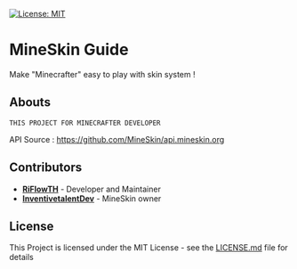 [![License: MIT](https://img.shields.io/badge/License-MIT-green.svg)](https://opensource.org/licenses/MIT)
# MineSkin Guide
Make "Minecrafter" easy to play with skin system !

## Abouts
```
THIS PROJECT FOR MINECRAFTER DEVELOPER
```
API Source : https://github.com/MineSkin/api.mineskin.org

## Contributors
- **[RiFlowTH](https://github.com/riflowth)** - Developer and Maintainer
- **[InventivetalentDev](https://github.com/InventivetalentDev)** - MineSkin owner

## License
This Project is licensed under the MIT License - see the [LICENSE.md](https://github.com/riflowth/Robo-X/blob/master/LICENSE) file for details
